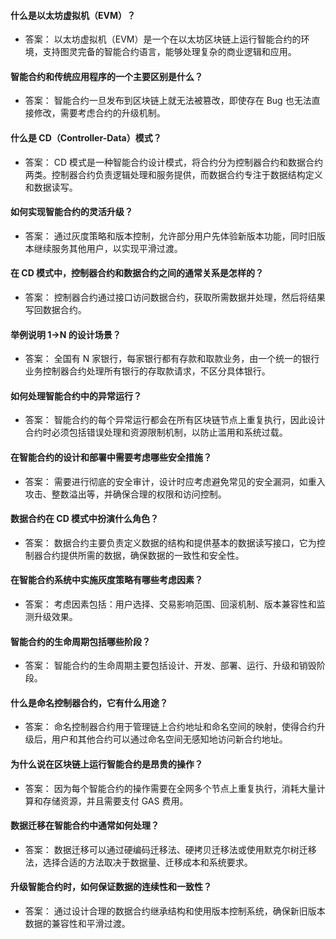 #### 什么是以太坊虚拟机（EVM）？

- 答案： 以太坊虚拟机（EVM）是一个在以太坊区块链上运行智能合约的环境，支持图灵完备的智能合约语言，能够处理复杂的商业逻辑和应用。

#### 智能合约和传统应用程序的一个主要区别是什么？

- 答案： 智能合约一旦发布到区块链上就无法被篡改，即使存在 Bug 也无法直接修改，需要考虑合约的升级机制。

#### 什么是 CD（Controller-Data）模式？

- 答案： CD 模式是一种智能合约设计模式，将合约分为控制器合约和数据合约两类。控制器合约负责逻辑处理和服务提供，而数据合约专注于数据结构定义和数据读写。

#### 如何实现智能合约的灵活升级？

- 答案： 通过灰度策略和版本控制，允许部分用户先体验新版本功能，同时旧版本继续服务其他用户，以实现平滑过渡。

#### 在 CD 模式中，控制器合约和数据合约之间的通常关系是怎样的？

- 答案： 控制器合约通过接口访问数据合约，获取所需数据并处理，然后将结果写回数据合约。

#### 举例说明 1->N 的设计场景？

- 答案： 全国有 N 家银行，每家银行都有存款和取款业务，由一个统一的银行业务控制器合约处理所有银行的存取款请求，不区分具体银行。

#### 如何处理智能合约中的异常运行？

- 答案： 智能合约的每个异常运行都会在所有区块链节点上重复执行，因此设计合约时必须包括错误处理和资源限制机制，以防止滥用和系统过载。

#### 在智能合约的设计和部署中需要考虑哪些安全措施？

- 答案： 需要进行彻底的安全审计，设计时应考虑避免常见的安全漏洞，如重入攻击、整数溢出等，并确保合理的权限和访问控制。

#### 数据合约在 CD 模式中扮演什么角色？

- 答案： 数据合约主要负责定义数据的结构和提供基本的数据读写接口，它为控制器合约提供所需的数据，确保数据的一致性和安全性。

#### 在智能合约系统中实施灰度策略有哪些考虑因素？

- 答案： 考虑因素包括：用户选择、交易影响范围、回滚机制、版本兼容性和监测升级效果。

#### 智能合约的生命周期包括哪些阶段？

- 答案： 智能合约的生命周期主要包括设计、开发、部署、运行、升级和销毁阶段。

#### 什么是命名控制器合约，它有什么用途？

- 答案： 命名控制器合约用于管理链上合约地址和命名空间的映射，使得合约升级后，用户和其他合约可以通过命名空间无感知地访问新合约地址。

#### 为什么说在区块链上运行智能合约是昂贵的操作？

- 答案： 因为每个智能合约的操作需要在全网多个节点上重复执行，消耗大量计算和存储资源，并且需要支付 GAS 费用。

#### 数据迁移在智能合约中通常如何处理？

- 答案： 数据迁移可以通过硬编码迁移法、硬拷贝迁移法或使用默克尔树迁移法，选择合适的方法取决于数据量、迁移成本和系统要求。

#### 升级智能合约时，如何保证数据的连续性和一致性？

- 答案： 通过设计合理的数据合约继承结构和使用版本控制系统，确保新旧版本数据的兼容性和平滑过渡。
